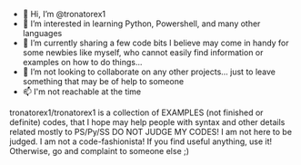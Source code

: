 - 👋 Hi, I’m @tronatorex1
- 👀 I’m interested in learning Python, Powershell, and many other languages 
- 🌱 I’m currently sharing a few code bits I believe may come in handy for some newbies like myself, who cannot easily find information or examples on how to do things...
- 💞️ I’m not looking to collaborate on any other projects... just to leave something that may be of help to someone
- 📫 I'm not reachable at the time

tronatorex1/tronatorex1 is a collection of EXAMPLES (not finished or definite) codes, that I hope may help people with syntax and other details related mostly to PS/Py/SS
DO NOT JUDGE MY CODES! I am not here to be judged. I am not a code-fashionista! 
If you find useful anything, use it! 
Otherwise, go and complaint to someone else ;)
